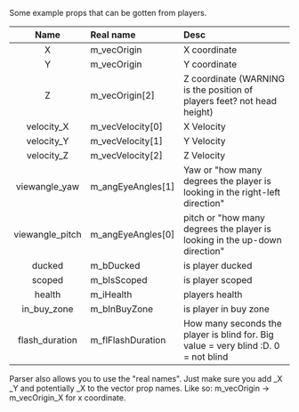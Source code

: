 Some example props that can be gotten from players.

|      Name       | Real name         | Desc                                                                               |
| :-------------: | :---------------- | :--------------------------------------------------------------------------------- |
|        X        | m_vecOrigin       | X coordinate                                                                       |
|        Y        | m_vecOrigin       | Y coordinate                                                                       |
|        Z        | m_vecOrigin[2]    | Z coordinate  (WARNING is the position of players feet? not head height)           |
|   velocity_X    | m_vecVelocity[0]  | X Velocity                                                                         |
|   velocity_Y    | m_vecVelocity[1]  | Y Velocity                                                                         |
|   velocity_Z    | m_vecVelocity[2]  | Z Velocity                                                                         |
|  viewangle_yaw  | m_angEyeAngles[1] | Yaw or "how many degrees the player is looking in the right-left direction"        |
| viewangle_pitch | m_angEyeAngles[0] | pitch or "how many degrees the player is looking in the up-down direction"         |
|     ducked      | m_bDucked         | is player   ducked                                                                 |
|     scoped      | m_bIsScoped       | is player scoped                                                                   |  |
|     health      | m_iHealth         | players health                                                                     |
|   in_buy_zone   | m_bInBuyZone      | is player in buy zone                                                              |
| flash_duration  | m_flFlashDuration | How many seconds the player is blind for. Big value = very blind :D. 0 = not blind |



Parser also allows you to use the "real names". Just make sure you add _X _Y and potentially _X to the vector prop names. Like so:
m_vecOrigin -> m_vecOrigin_X for x coordinate.